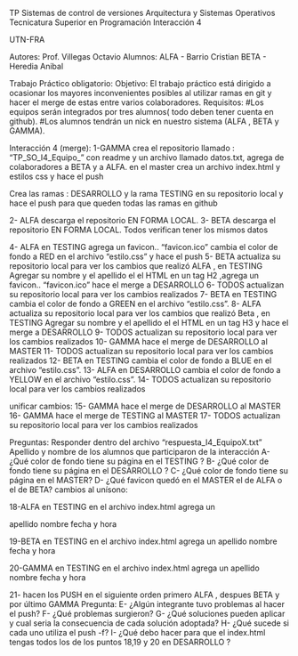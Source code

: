 TP Sistemas de control de versiones Arquitectura y Sistemas Operativos Tecnicatura Superior en Programación Interacción 4

UTN-FRA

Autores: Prof. Villegas Octavio Alumnos: ALFA - Barrio Cristian BETA - Heredia Anibal

Trabajo Práctico obligatorio: Objetivo: El trabajo práctico está dirigido a ocasionar los mayores inconvenientes posibles al utilizar ramas en git y hacer el merge de estas entre varios colaboradores. Requisitos: #Los equipos serán integrados por tres alumnos( todo deben tener cuenta en github). #Los alumnos tendrán un nick en nuestro sistema (ALFA , BETA y GAMMA).

Interacción 4 (merge): 1-GAMMA crea el repositorio llamado : “TP_SO_I4_Equipo_” con readme y un archivo llamado datos.txt, agrega de colaboradores a BETA y a ALFA. en el master crea un archivo index.html y estilos css y hace el push

Crea las ramas : DESARROLLO y la rama TESTING en su repositorio local y hace el push para que queden todas las ramas en github

2- ALFA descarga el repositorio EN FORMA LOCAL. 3- BETA descarga el repositorio EN FORMA LOCAL. Todos verifican tener los mismos datos

4- ALFA en TESTING agrega un favicon.. “favicon.ico” cambia el color de fondo a RED en el archivo “estilo.css” y hace el push 5- BETA actualiza su repositorio local para ver los cambios que realizó ALFA , en TESTING Agregar su nombre y el apellido el el HTML en un tag H2 ,agrega un favicon.. “favicon.ico” hace el merge a DESARROLLO 6- TODOS actualizan su repositorio local para ver los cambios realizados 7- BETA en TESTING cambia el color de fondo a GREEN en el archivo “estilo.css”. 8- ALFA actualiza su repositorio local para ver los cambios que realizó Beta , en TESTING Agregar su nombre y el apellido el el HTML en un tag H3 y hace el merge a DESARROLLO 9- TODOS actualizan su repositorio local para ver los cambios realizados 10- GAMMA hace el merge de DESARROLLO al MASTER 11- TODOS actualizan su repositorio local para ver los cambios realizados 12- BETA en TESTING cambia el color de fondo a BLUE en el archivo “estilo.css”. 13- ALFA en DESARROLLO cambia el color de fondo a YELLOW en el archivo “estilo.css”. 14- TODOS actualizan su repositorio local para ver los cambios realizados

unificar cambios: 15- GAMMA hace el merge de DESARROLLO al MASTER 16- GAMMA hace el merge de TESTING al MASTER 17- TODOS actualizan su repositorio local para ver los cambios realizados

Preguntas: Responder dentro del archivo “respuesta_I4_EquipoX.txt” Apellido y nombre de los alumnos que participaron de la interacción A- ¿Qué color de fondo tiene su página en el TESTING ? B- ¿Qué color de fondo tiene su página en el DESARROLLO ? C- ¿Qué color de fondo tiene su página en el MASTER? D- ¿Qué favicon quedó en el MASTER el de ALFA o el de BETA? cambios al unísono:

18-ALFA en TESTING en el archivo index.html agrega un

apellido nombre fecha y hora

19-BETA en TESTING en el archivo index.html agrega un
apellido nombre fecha y hora

20-GAMMA en TESTING en el archivo index.html agrega un
apellido nombre fecha y hora

21- hacen los PUSH en el siguiente orden primero ALFA , despues BETA y por último GAMMA Pregunta: E- ¿Algún integrante tuvo problemas al hacer el push? F- ¿Qué problemas surgieron? G- ¿Qué soluciones pueden aplicar y cual seria la consecuencia de cada solución adoptada? H- ¿Qué sucede si cada uno utiliza el push -f? I- ¿Qué debo hacer para que el index.html tengas todos los
de los puntos 18,19 y 20 en DESARROLLO ? 
